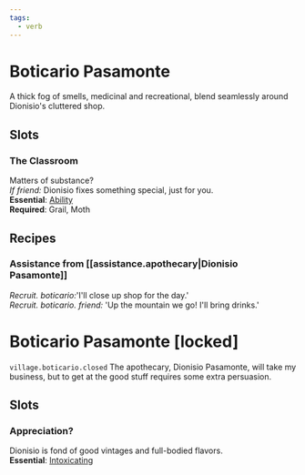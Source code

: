 ```yaml
---
tags:
  - verb
---
```

# Boticario Pasamonte
A thick fog of smells, medicinal and recreational, blend seamlessly around Dionisio's cluttered shop.
## Slots
### The Classroom
Matters of substance?<br>*If friend:* Dionisio fixes something special, just for you.<br>
**Essential**: [Ability](https://uadaf.theevilroot.xyz/rowenarium/element/ability)<br>
**Required**: Grail, Moth
## Recipes
### Assistance from [[assistance.apothecary|Dionisio Pasamonte]]
*Recruit. boticario:*'I'll close up shop for the day.'<br>
*Recruit. boticario. friend:* 'Up the mountain we go! I'll bring drinks.'
# Boticario Pasamonte \[locked]
`village.boticario.closed`
The apothecary, Dionisio Pasamonte, will take my business, but to get at the good stuff requires some extra persuasion.
## Slots
### Appreciation?
Dionisio is fond of good vintages and full-bodied flavors.<br>
**Essential**: [Intoxicating](https://uadaf.theevilroot.xyz/rowenarium/element/intoxicating)<br>